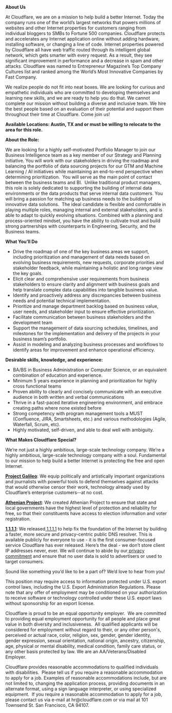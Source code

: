 <div class="content-intro">
	<div><strong>About Us</strong></div>
	<div>
		<p>At Cloudflare, we are on a mission to help build a better Internet. Today the company runs one of the world’s largest networks that powers millions of websites and other Internet properties for customers ranging from individual bloggers to SMBs to Fortune 500 companies. Cloudflare protects and accelerates any Internet application online without adding hardware, installing software, or changing a line of code. Internet properties powered by Cloudflare all have web traffic routed through its intelligent global network, which gets smarter with every request. As a result, they see significant improvement in performance and a decrease in spam and other attacks. Cloudflare was named to Entrepreneur Magazine’s Top Company Cultures list and ranked among the World’s Most Innovative Companies by Fast Company.&nbsp;</p>
		<p><span style="font-weight: 400;">We realize people do not fit into neat boxes. We are looking for curious and empathetic individuals who are committed to developing themselves and learning new skills, and we are ready to help you do that. We cannot complete our mission without building a diverse and inclusive team. We hire the best people based on an evaluation of their potential and support them throughout their time at Cloudflare. Come join us!&nbsp;</span></p>
	</div>
</div>
<p><strong>Available Locations: Austin, TX and or must be willing to relocate to the area for this role.&nbsp;</strong></p>
<p><strong>About the Role:</strong></p>
<p>We are looking for a highly self-motivated Portfolio Manager to join our Business Intelligence team as a key member of our Strategy and Planning initiative. You will work with our stakeholders in driving the roadmap and balancing the portfolio of data sourcing projects for our GTM and Machine Learning / AI initiatives while maintaining an end-to-end perspective when determining prioritization.&nbsp; You will serve as the main point of contact between the business teams and BI.&nbsp; Unlike traditional product managers, this role is solely dedicated to supporting the building of internal data environments or the data products that serve internal data customers. You will bring a passion for matching up business needs to the building of innovative data solutions.&nbsp; The ideal candidate is flexible and comfortable in playing multiple roles, managing internal and external stakeholders, and is able to adapt to quickly evolving situations. Combined with a planning and process-oriented mindset, you have the ability to cultivate trust and build strong partnerships with counterparts in Engineering, Security, and the Business teams.</p>
<p><strong>What You’ll Do</strong><strong><br></strong></p>
<ul>
	<li>Drive the roadmap of one of the key business areas we support, including prioritization and management of data needs based on evolving business requirements, new requests, corporate priorities and stakeholder feedback, while maintaining a holistic and long range view the key goals.</li>
	<li>Elicit clear and comprehensive user requirements from business stakeholders to ensure clarity and alignment with business goals and&nbsp; help translate complex data capabilities into tangible business value.</li>
	<li>Identify and proactively address any discrepancies between business needs and potential technical implementation.</li>
	<li>Prioritize and manage department backlog based on business value, user needs, and stakeholder input to ensure effective prioritization.</li>
	<li>Facilitate communication between business stakeholders and the development team</li>
	<li>Support the management of data sourcing schedules, timelines, and milestones for the implementation and delivery of the projects in your business team’s portfolio.</li>
	<li>Assist in modeling and analyzing business processes and workflows to identify areas for improvement and enhance operational efficiency.</li>
</ul>
<p><strong>Desirable skills, knowledge, and experience:</strong></p>
<ul>
	<li>BA/BS in Business Administration or Computer Science, or an equivalent combination of education and experience.</li>
	<li>Minimum 5 years experience in planning and prioritization for highly cross functional teams</li>
	<li>Proven ability to clearly and concisely communicate with an executive audience in both written and verbal communications</li>
	<li>Thrive in a fast-paced iterative engineering environment, and embrace creating paths where none existed before</li>
	<li>Strong competency with program management tools a MUST (Confluence, JIRA, Smartsheets, etc.) and various methodologies (Agile, Waterfall, Scrum, etc).&nbsp;</li>
	<li>Highly motivated, self-driven, and able to deal well with ambiguity.</li>
</ul>
<div class="content-conclusion">
	<p><strong>What Makes Cloudflare Special?</strong></p>
	<p><span style="font-weight: 400;">We’re not just a highly ambitious, large-scale technology company. We’re a highly ambitious, large-scale technology company with a soul. Fundamental to our mission to help build a better Internet is protecting the free and open Internet.</span></p>
	<p><a href="https://blog.cloudflare.com/protecting-free-expression-online/"><strong>Project Galileo</strong></a><span style="font-weight: 400;">: We equip politically and artistically important organizations and journalists with powerful tools to defend themselves against attacks that would otherwise censor their work, technology already used by Cloudflare’s enterprise customers--at no cost.</span></p>
	<p><strong><a href="https://www.cloudflare.com/athenian/">Athenian Project</a></strong><span style="font-weight: 400;">: We created Athenian Project to ensure that state and local governments have the highest level of protection and reliability for free, so that their constituents have access to election information and voter registration.</span></p>
	<p><a href="https://1.1.1.1/"><strong>1.1.1.1</strong></a><span style="font-weight: 400;">: We released</span><a href="https://1.1.1.1/"> <span style="font-weight: 400;">1.1.1.1</span></a><span style="font-weight: 400;"> to help fix the foundation of the Internet by building a faster, more secure and privacy-centric public DNS resolver. This is available publicly for everyone to use - it is the first consumer-focused service Cloudflare has ever released. Here’s the deal - we don’t store client IP addresses never, ever. We will continue to abide by our</span><a href="https://developers.cloudflare.com/1.1.1.1/privacy/public-dns-resolver"> privacy commitment</a><span style="font-weight: 400;"> and ensure that no user data is sold to advertisers or used to target consumers.</span></p>
	<p><span style="font-weight: 400;">Sound like something you’d like to be a part of? We’d love to hear from you!</span></p>
	<p><span style="font-weight: 400;">This position may require access to information protected under U.S. export control laws, including the U.S. Export Administration Regulations. Please note that any offer of employment may be conditioned on your authorization to receive software or technology controlled under these U.S. export laws without sponsorship for an export license.</span></p>
	<p><span style="font-weight: 400;">Cloudflare is proud to be an equal opportunity employer. &nbsp;We are committed to providing equal employment opportunity for all people and place great value in both diversity and inclusiveness. &nbsp;All qualified applicants will be considered for employment without regard to their, or any other person's, perceived or actual</span> <span style="font-weight: 400;">race, color, religion, sex, gender, gender identity, gender expression, sexual orientation, national origin, ancestry, citizenship, age, physical or mental disability, medical condition, family care status, or any other basis protected by law. </span><span style="font-weight: 400;">We are an AA/Veterans/Disabled Employer.</span></p>
	<p><span style="font-weight: 400;">Cloudflare provides reasonable accommodations to qualified individuals with disabilities. &nbsp;Please tell us if you require a reasonable accommodation to apply for a job. Examples of reasonable accommodations include, but are not limited to, changing the application process, providing documents in an alternate format, using a sign language interpreter, or using specialized equipment. &nbsp;If you require a reasonable accommodation to apply for a job, please contact us via e-mail at </span><span style="font-weight: 400;">hr@cloudflare.com</span><span style="font-weight: 400;"> or via mail at 101 Townsend St. San Francisco, CA 94107.</span></p>
</div>